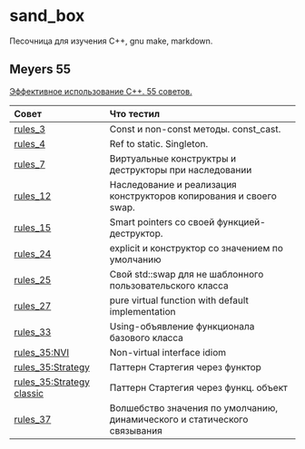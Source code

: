 # sand_box
Песочница для изучения C++, gnu make, markdown.

## Meyers 55

[Эффективное использование С++. 55 советов.](https://yadi.sk/i/XnJfbd8Omop9hg)

| Совет  | Что тестил  | 
|:------------- |:--------------- |
| [rules_3](meyers55/rules_3/) | Const и non-const методы. const_cast. |
| [rules_4](meyers55/rules_4/) | Ref to static. Singleton. |
| [rules_7](meyers55/rules_7/) | Виртуальные конструктры и деструкторы при наследовании |
| [rules_12](meyers55/rules_12/) | Наследование и реализация конструкторов копирования и своего swap. |
| [rules_15](meyers55/rules_15/) | Smart pointers со своей функцией-деструктор. |
| [rules_24](meyers55/rules_24/) | explicit и конструктор со значением по умолчанию |
| [rules_25](meyers55/rules_25/) | Свой std::swap для не шаблонного пользовательского класса |
| [rules_27](meyers55/rules_27/) | pure virtual function with default implementation |
| [rules_33](meyers55/rules_33/) | Using-объявление функционала базового класса |
| [rules_35:NVI](meyers55/rules_35/NVI.h) | Non-virtual interface idiom |
| [rules_35:Strategy](meyers55/rules_35/strategy.h) | Паттерн Стартегия через функтор |
| [rules_35:Strategy classic](meyers55/rules_35/strategy_classic.h) | Паттерн Стартегия через функц. объект |
| [rules_37](meyers55/rules_37) | Волшебство значения по умолчанию, динамического и статического связывания |